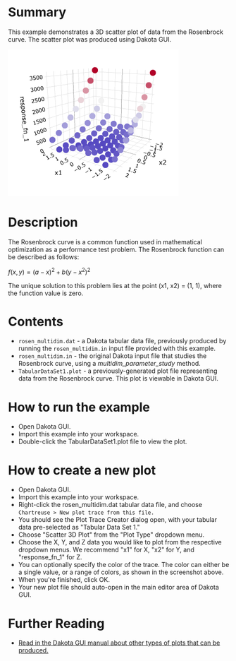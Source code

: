 # Summary

This example demonstrates a 3D scatter plot of data from the Rosenbrock curve.  The scatter plot was produced using Dakota GUI.

![alt text](img/scatter_plot_3d.png "Example plot")

# Description

The Rosenbrock curve is a common function used in mathematical optimization as a performance test problem.  The Rosenbrock function can be described as follows:

$` f(x,y) = (a-x)^2 + b(y-x^2)^2 `$

The unique solution to this problem lies at the point (x1, x2) = (1, 1), where the function value is zero.

# Contents

- `rosen_multidim.dat` - a Dakota tabular data file, previously produced by running the `rosen_multidim.in` input file provided with this example. 
- `rosen_multidim.in` - the original Dakota input file that studies the Rosenbrock curve, using a *multidim\_parameter\_study* method.
- `TabularDataSet1.plot` - a previously-generated plot file representing data from the Rosenbrock curve.  This plot is viewable in Dakota GUI.

# How to run the example

- Open Dakota GUI.
- Import this example into your workspace.
- Double-click the TabularDataSet1.plot file to view the plot.

# How to create a new plot

- Open Dakota GUI.
- Import this example into your workspace.
- Right-click the rosen_multidim.dat tabular data file, and choose `Chartreuse > New plot trace from this file.`
 - You should see the Plot Trace Creator dialog open, with your tabular data pre-selected as "Tabular Data Set 1."
- Choose "Scatter 3D Plot" from the "Plot Type" dropdown menu.
- Choose the X, Y, and Z data you would like to plot from the respective dropdown menus.  We recommend "x1" for X, "x2" for Y, and "response_fn_1" for Z.
- You can optionally specify the color of the trace.  The color can either be a single value, or a range of colors, as shown in the screenshot above.
- When you're finished, click OK.
- Your new plot file should auto-open in the main editor area of Dakota GUI.

# Further Reading

- [Read in the Dakota GUI manual about other types of plots that can be produced.](https://dakota.sandia.gov/content/chartreuse-1)